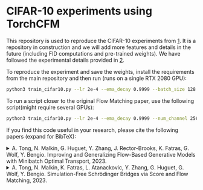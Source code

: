 # CIFAR-10 experiments using TorchCFM

This repository is used to reproduce the CIFAR-10 experiments from [1](https://arxiv.org/abs/2302.00482). It is a repository in construction and we will add more features and details in the future (including FID computations and pre-trained weights). We have followed the experimental details provided in [2](https://openreview.net/forum?id=PqvMRDCJT9t).

To reproduce the experiment and save the weights, install the requirements from the main repository and then run (runs on a single RTX 2080 GPU):

```bash
python3 train_cifar10.py --lr 2e-4 --ema_decay 0.9999 --batch_size 128 --total_steps 800001 --save_step 20000
```

To run a script closer to the original Flow Matching paper, use the following script(might require several GPUs):
```bash
python3 train_cifar10.py --lr 2e-4 --ema_decay 0.9999 --num_channel 256 --batch_size 256 --total_steps 400001 --save_step 20000
```

If you find this code useful in your research, please cite the following papers (expand for BibTeX):

<details>
<summary>
A. Tong, N. Malkin, G. Huguet, Y. Zhang, J. Rector-Brooks, K. Fatras, G. Wolf, Y. Bengio. Improving and Generalizing Flow-Based Generative Models with Minibatch Optimal Transport, 2023.
</summary>

```bibtex
@article{tong2023improving,
  title={Improving and Generalizing Flow-Based Generative Models with Minibatch Optimal Transport},
  author={Tong, Alexander and Malkin, Nikolay and Huguet, Guillaume and Zhang, Yanlei and {Rector-Brooks}, Jarrid and Fatras, Kilian and Wolf, Guy and Bengio, Yoshua},
  year={2023},
  journal={arXiv preprint 2302.00482}
}
```

</details>

<details>
<summary>
A. Tong, N. Malkin, K. Fatras, L. Atanackovic, Y. Zhang, G. Huguet, G. Wolf, Y. Bengio. Simulation-Free Schrödinger Bridges via Score and Flow Matching, 2023.
</summary>

```bibtex
@article{tong2023simulation,
   title={Simulation-Free Schr{\"o}dinger Bridges via Score and Flow Matching},
   author={Tong, Alexander and Malkin, Nikolay and Fatras, Kilian and Atanackovic, Lazar and Zhang, Yanlei and Huguet, Guillaume and Wolf, Guy and Bengio, Yoshua},
   year={2023},
   journal={arXiv preprint 2307.03672}
}
```
